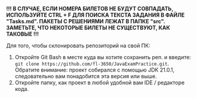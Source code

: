 **!!! В СЛУЧАЕ, ЕСЛИ НОМЕРА БИЛЕТОВ НЕ БУДУТ СОВПАДАТЬ, ИСПОЛЬЗУЙТЕ CTRL + F ДЛЯ ПОИСКА ТЕКСТА ЗАДАНИЯ В ФАЙЛЕ "Tasks.md". ПАКЕТЫ С РЕШЕНИЯМИ ЛЕЖАТ В ПАПКЕ "src". ЗАМЕТЬТЕ, ЧТО НЕКОТОРЫЕ БИЛЕТЫ НЕ СУЩЕСТВУЮТ, КАК ТАКОВЫЕ !!!**

Для того, чтобы склонировать репозиторий на свой ПК:
1. Откройте Git Bash в месте куда вы хотите сохранить реп. и введите: `git clone https://github.com/fl-3650/JavaExamPractice.git`.
Обратите внимание: проект собирался с помощью JDK 21.0.1, следовательно вам понадобится эта версия или выше.
2. Откройте папку, как проект в любой удобной вам IDE / редакторе кода. 
